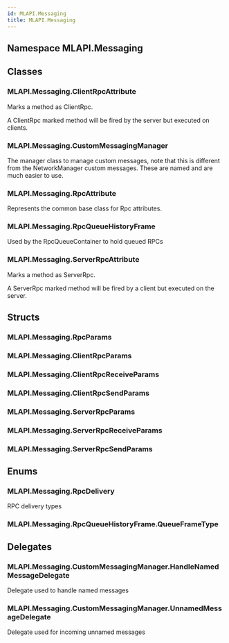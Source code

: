 ```yaml
---  
id: MLAPI.Messaging  
title: MLAPI.Messaging  
---
```


## Namespace MLAPI.Messaging

<div class="markdown level0 summary">

</div>

<div class="markdown level0 conceptual">

</div>

<div class="markdown level0 remarks">

</div>

## Classes

### MLAPI.Messaging.ClientRpcAttribute

<div class="section">

Marks a method as ClientRpc.

A ClientRpc marked method will be fired by the server but executed on
clients.

</div>

### MLAPI.Messaging.CustomMessagingManager

<div class="section">

The manager class to manage custom messages, note that this is different
from the NetworkManager custom messages. These are named and are much
easier to use.

</div>

### MLAPI.Messaging.RpcAttribute

<div class="section">

Represents the common base class for Rpc attributes.

</div>

### MLAPI.Messaging.RpcQueueHistoryFrame

<div class="section">

Used by the RpcQueueContainer to hold queued RPCs

</div>

### MLAPI.Messaging.ServerRpcAttribute

<div class="section">

Marks a method as ServerRpc.

A ServerRpc marked method will be fired by a client but executed on the
server.

</div>

## Structs

### MLAPI.Messaging.RpcParams

<div class="section">

</div>

### MLAPI.Messaging.ClientRpcParams

<div class="section">

</div>

### MLAPI.Messaging.ClientRpcReceiveParams

<div class="section">

</div>

### MLAPI.Messaging.ClientRpcSendParams

<div class="section">

</div>

### MLAPI.Messaging.ServerRpcParams

<div class="section">

</div>

### MLAPI.Messaging.ServerRpcReceiveParams

<div class="section">

</div>

### MLAPI.Messaging.ServerRpcSendParams

<div class="section">

</div>

## Enums

### MLAPI.Messaging.RpcDelivery

<div class="section">

RPC delivery types

</div>

### MLAPI.Messaging.RpcQueueHistoryFrame.QueueFrameType

<div class="section">

</div>

## Delegates

### MLAPI.Messaging.CustomMessagingManager.HandleNamedMessageDelegate

<div class="section">

Delegate used to handle named messages

</div>

### MLAPI.Messaging.CustomMessagingManager.UnnamedMessageDelegate

<div class="section">

Delegate used for incoming unnamed messages

</div>
